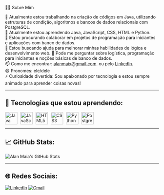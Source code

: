 
<!--
**almmaia/almmaia** is a ✨ _special_ ✨ repository because its `README.md` (this file) appears on your GitHub profile.

Here are some ideas to get you started:
-->
 👨‍💻 Sobre Mim

🔭 Atualmente estou trabalhando na criação de códigos em Java, utilizando estruturas de condição, algoritmos e bancos de dados relacionais com PostgreSQL.  
🌱 Atualmente estou aprendendo Java, JavaScript, CSS, HTML e Python.  
👯 Estou procurando colaborar em projetos de programação para iniciantes e aplicações com banco de dados.  
🤔 Estou buscando ajuda para melhorar minhas habilidades de lógica e desenvolvimento web. 
💬 Pode me perguntar sobre logística, programação para iniciantes e noções básicas de banco de dados.  
📫 Como me encontrar: [alanmaix@gmail.com](mailto:alanmaix@gmail.com). ou pelo [LinkedIn](https://www.linkedin.com/in/alan-maia-841a68227/).  
😄 Pronomes: ele/dele  
⚡ Curiosidade divertida: Sou apaixonado por tecnologia e estou sempre animado para aprender coisas novas!

---

## 🚀 Tecnologias que estou aprendendo:

<div style="display: flex; gap: 10px;">
  <img src="https://cdn.jsdelivr.net/gh/devicons/devicon/icons/java/java-original.svg" width="40" height="40" alt="Java" />
  <img src="https://cdn.jsdelivr.net/gh/devicons/devicon/icons/javascript/javascript-original.svg" width="40" height="40" alt="JavaScript" />
  <img src="https://cdn.jsdelivr.net/gh/devicons/devicon/icons/html5/html5-original.svg" width="40" height="40" alt="HTML5" />
  <img src="https://cdn.jsdelivr.net/gh/devicons/devicon/icons/css3/css3-original.svg" width="40" height="40" alt="CSS3" />
  <img src="https://cdn.jsdelivr.net/gh/devicons/devicon/icons/python/python-original.svg" width="40" height="40" alt="Python" />
  <img src="https://cdn.jsdelivr.net/gh/devicons/devicon/icons/postgresql/postgresql-original.svg" width="40" height="40" alt="PostgreSQL" />
</div>

---

## 📈 GitHub Stats:

![Alan Maia's GitHub Stats](https://github-readme-stats.vercel.app/api?username=almmaia&show_icons=true&theme=radical)

---

## 🌐 Redes Sociais:

[![LinkedIn](https://img.shields.io/badge/-LinkedIn-0A66C2?style=for-the-badge&logo=linkedin&logoColor=white)](https://www.linkedin.com/in/alan-maia-841a68227/)
[![Gmail](https://img.shields.io/badge/-Gmail-EA4335?style=for-the-badge&logo=gmail&logoColor=white)](mailto:alanmaix@gmail.com)

